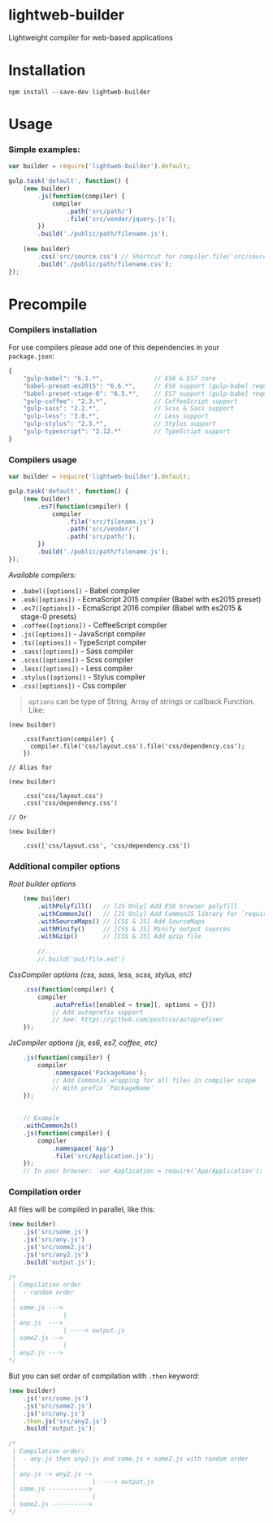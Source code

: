 lightweb-builder
======================

Lightweight compiler for web-based applications

# Installation

```
npm install --save-dev lightweb-builder
```

# Usage

### Simple examples:

```js
var builder = require('lightweb-builder').default;

gulp.task('default', function() {
    (new builder)
        .js(function(compiler) {
            compiler
                .path('src/path/')
                .file('src/vendor/jquery.js');
        })
        .build('./public/path/filename.js');
        
    (new builder)
        .css('src/source.css') // Shortcut for compiler.file('src/source.css');
        .build('./public/path/filename.css');
});
```

# Precompile

### Compilers installation

For use compilers please add one of this dependencies in your `package.json`:
```js
{
    "gulp-babel": "6.1.*",              // ES6 & ES7 core
    "babel-preset-es2015": "6.6.*",     // ES6 support (gulp-babel required)
    "babel-preset-stage-0": "6.5.*",    // ES7 support (gulp-babel required)
    "gulp-coffee": "2.3.*",             // CoffeeScript support
    "gulp-sass": "2.2.*",               // Scss & Sass support
    "gulp-less": "3.0.*",               // Less support
    "gulp-stylus": "2.3.*",             // Stylus support
    "gulp-typescript": "2.12.*"         // TypeScript support
}
```

### Compilers usage

```js
var builder = require('lightweb-builder').default;

gulp.task('default', function() {
    (new builder)
        .es7(function(compiler) {
            compiler
                .file('src/filename.js')
                .path('src/vendor/')
                .path('src/path/');
        })
        .build('./public/path/filename.js');
});
```

*Available compilers:*

- `.babel([options])` - Babel compiler
- `.es6([options])` - EcmaScript 2015 compiler (Babel with es2015 preset)
- `.es7([options])` - EcmaScript 2016 compiler (Babel with es2015 & stage-0 presets)
- `.coffee([options])` - CoffeeScript compiler
- `.js([options])` - JavaScript compiler
- `.ts([options])` - TypeScript compiler
- `.sass([options])` - Sass compiler
- `.scss([options])` - Scss compiler
- `.less([options])` - Less compiler
- `.stylus([options])` - Stylus compiler
- `.css([options])` - Css compiler

> `options` can be type of String, Array of strings or callback Function. Like:
```
(new builder)

    .css(function(compiler) {
      compiler.file('css/layout.css').file('css/dependency.css');
    })

// Alias for

(new builder)

    .css('css/layout.css')
    .css('css/dependency.css')

// Or 

(new builder)

    .css(['css/layout.css', 'css/dependency.css'])

```


### Additional compiler options
 
*Root builder options*

```js
    (new builder)
        .withPolyfill()   // [JS Only] Add ES6 browser polyfill
        .withCommonJs()   // [JS Only] Add CommonJS library for `require` function support
        .withSourceMaps() // [CSS & JS] Add SourceMaps
        .withMinify()     // [CSS & JS] Minify output sources
        .withGzip()       // [CSS & JS] Add gzip file
        
        //...
        //.build('out/file.ext')
```

*CssCompiler options (css, sass, less, scss, stylus, etc)*

```js
    .css(function(compiler) {
        compiler
            .autoPrefix([enabled = true][, options = {}]) 
            // Add autoprefix support
            // See: https://github.com/postcss/autoprefixer
    });
```

*JsCompiler options (js, es6, es7, coffee, etc)*

```js
    .js(function(compiler) {
        compiler
            .namespace('PackageName');
            // Add CommonJs wrapping for all files in compiler scope
            // With prefix `PackageName`
    });
    
    
    // Example
    .withCommonJs()
    .js(function(compiler) {
        compiler
            .namespace('App')
            .file('src/Application.js');
    });
    // In your browser: `var Application = require('App/Application');`
```

### Compilation order

All files will be compiled in parallel, like this:

```js
(new builder)
    .js('src/some.js')
    .js('src/any.js')
    .js('src/some2.js')
    .js('src/any2.js')
    .build('output.js');
    
/*
 | Compilation order 
 |  - random order
 |
 | some.js --->
 |             |    
 | any.js  --->
 |             | ----> output.js
 | some2.js -->
 |             |
 | any2.js --->
*/
```

But you can set order of compilation with `.then` keyword:

```js
(new builder)
    .js('src/some.js')
    .js('src/some2.js')
    .js('src/any.js')
    .then.js('src/any2.js')
    .build('output.js');
    
/*
 | Compilation order: 
 |  - any.js then any2.js and some.js + some2.js with random order
 |
 | any.js -> any2.js ->
 |                     | ----> output.js
 | some.js ----------->
 |                     |
 | some2.js ---------->
*/
```

